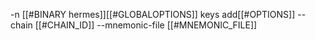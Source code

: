 -n [[#BINARY hermes]][[#GLOBALOPTIONS]] keys add[[#OPTIONS]] --chain [[#CHAIN_ID]] --mnemonic-file [[#MNEMONIC_FILE]]
